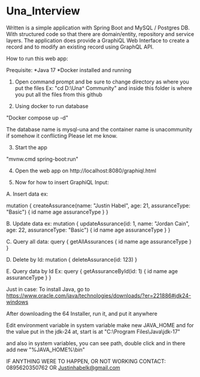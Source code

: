 # Una_Interview
Written is a simple application with Spring Boot and MySQL / Postgres DB. With structured code so that there are domain/entity, repository and service layers. The application does provide a GraphiQL Web Interface to create a record and to modify an existing record using GraphQL API. 

How to run this web app: 

Prequisite: 
*Java 17
*Docker installed and running 

1. Open command prompt and be sure to change directory as where you put the files
Ex: "cd D:\Una^ Community\" and inside this folder is where you put all the files from this github

2. Using docker to run database

"Docker compose up -d" 

The database name is mysql-una and the container name 
is unacommunity if somehow it conflicting Please let me know. 

3. Start the app

"mvnw.cmd spring-boot:run"

4. Open the web app on http://localhost:8080/graphiql.html
  
5. Now for how to insert GraphiQL Input: 

A. Insert data ex:

mutation {
  createAssurance(name: "Justin Habel", age: 21, assuranceType: "Basic") {
    id
    name
    age
    assuranceType
  }
}

B. Update data ex:
mutation {
  updateAssurance(id: 1, name: "Jordan Cain", age: 22, assuranceType: "Basic") {
    id
    name
    age
    assuranceType
  }
}

C. Query all data:
query {
  getAllAssurances {
    id
    name
    age
    assuranceType
  }
}

D. Delete by Id:
mutation {
  deleteAssurance(id: 123)
}

E. Query data by Id Ex:
query {
  getAssuranceById(id: 1) {
    id
    name
    age
    assuranceType
  }
}


Just in case:
To install Java, go to https://www.oracle.com/java/technologies/downloads/?er=221886#jdk24-windows

After downloading the 64 Installer, run it, and put it anywhere

Edit environment variable in system variable make new JAVA_HOME and for the value
put in the jdk-24 at, start is at "C:\Program Files\Java\jdk-17"

and also in system variables, you can see path, double click and in there add new
"%JAVA_HOME%\bin"


IF ANYTHING WERE TO HAPPEN, OR NOT WORKING CONTACT: 0895620350762 OR
Justinhabelk@gmail.com
